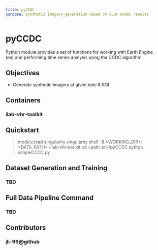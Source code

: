 ```yaml
---
title: pyCCDC
purpose: synthetic imagery generation based on CCDC model results
---
```


# pyCCDC

Python module provides a set of functions for working with Earth Engine (ee) 
and performing time series analysis using the CCDC algorithm

## Objectives

- Generate synthetic imagery at given date & ROI

## Containers

### ilab-vhr-toolkit 

## Quickstart

  > module load singularity
  > singularity shell -B <WORKING_DIR>:<DATA_PATH> <path-to>/ilab-vhr-toolkit
  > cd <path_to>/pyCCDC
  > python simpleCCDC.py

## Dataset Generation and Training

### TBD

## Full Data Pipeline Command

### TBD

## Contributors

### jli-99@github
